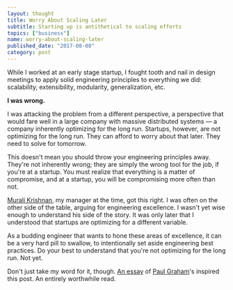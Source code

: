 ```yaml
---
layout: thought
title: Worry About Scaling Later
subtitle: Starting up is antithetical to scaling efforts
topics: ["business"]
name: worry-about-scaling-later
published_date: "2017-08-08"
category: post
---
```


While I worked at an early stage startup, I fought tooth and nail in design
meetings to apply solid engineering principles to everything we did: scalability,
extensibility, modularity, generalization, etc.

__I was wrong.__

I was attacking the problem from a different perspective, a perspective that
would fare well in a large company with massive distributed systems &mdash;
a company inherently optimizing for the long run. Startups, however, are not
optimizing for the long run. They can afford to worry about that later. They
need to solve for tomorrow.

This doesn't mean you should throw your engineering principles away. They're
not inherently wrong; they are simply the wrong tool for the job, if you're at
a startup. You must realize that everything is a matter of compromise, and at a
startup, you will be compromising more often than not.

[Murali Krishnan][murali-linkedin], my manager at the time, got this right. I
was often on the other side of the table, arguing for engineering excellence.
I wasn't yet wise enough to understand his side of the story. It was only later
that I understood that startups are optimizing for a different variable.

As a budding engineer that wants to hone these areas of excellence, it can be
a very hard pill to swallow, to intentionally set aside engineering best
practices. Do your best to understand that you're not optimizing for the
long run. Not yet.

Don't just take my word for it, though. [An essay][pg-scaling-essay] of
[Paul Graham][pg]'s inspired this post. An entirely worthwhile read.

[murali-linkedin]: https://www.linkedin.com/in/muralirkrishnan/
[pg-scaling-essay]: http://paulgraham.com/ds.html
[pg]: http://www.paulgraham.com/bio.html

